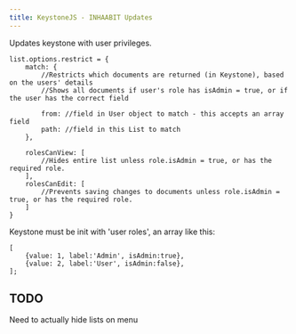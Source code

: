 ```yaml
---
title: KeystoneJS - INHAABIT Updates
---
```


Updates keystone with user privileges.
```
list.options.restrict = {
    match: { 
        //Restricts which documents are returned (in Keystone), based on the users' details
        //Shows all documents if user's role has isAdmin = true, or if the user has the correct field
        
        from: //field in User object to match - this accepts an array field
        path: //field in this List to match 
    },
    
    rolesCanView: [
        //Hides entire list unless role.isAdmin = true, or has the required role.
    ],
    rolesCanEdit: [
        //Prevents saving changes to documents unless role.isAdmin = true, or has the required role.
    ]
}
```

Keystone must be init with 'user roles', an array like this:
```
[
	{value: 1, label:'Admin', isAdmin:true},
	{value: 2, label:'User', isAdmin:false},
];
```

TODO
---
Need to actually hide lists on menu